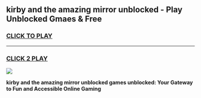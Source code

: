 
## kirby and the amazing mirror unblocked - Play Unblocked Gmaes & Free
<h3>
<a href="https://news.freeplayer.one?title=kirby_and_the_amazing_mirror_unblocked&ref=16F">CLICK TO PLAY</a></h3>
<hr>

<h3>
<a href="https://news.freeplayer.one?title=kirby_and_the_amazing_mirror_unblocked&ref=16F">CLICK 2 PLAY</a>
  
</h3>

<a href="https://news.freeplayer.one?title=kirby_and_the_amazing_mirror_unblocked&ref=16F/"><img src="https://clearcache.store/games.png"></a>


**kirby and the amazing mirror unblocked games unblocked: Your Gateway to Fun and Accessible Online Gaming**
